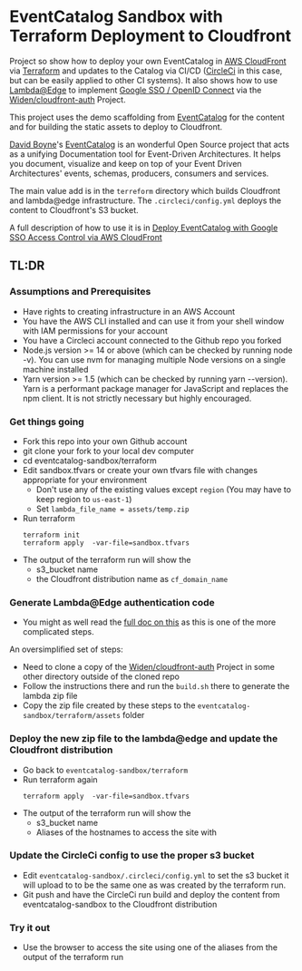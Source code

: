 # EventCatalog Sandbox with Terraform Deployment to Cloudfront

Project so show how to deploy your own EventCatalog in [AWS CloudFront](https://aws.amazon.com/cloudfront/) via [Terraform](https://www.terraform.io) and updates to the Catalog via CI/CD ([CircleCi](http://www.circleci.com) in this case, but can be easily applied to other CI systems). It also shows how to use [Lambda@Edge](https://aws.amazon.com/lambda/edge/) to implement [Google SSO  / OpenID Connect](https://developers.google.com/identity/protocols/oauth2/openid-connect) via the [Widen/cloudfront-auth](https://github.com/Widen/cloudfront-auth) Project.

This project uses the demo scaffolding from  [EventCatalog](https://www.eventcatalog.dev) for the content and for building the static assets to deploy to Cloudfront.

[David Boyne](https://www.boyney.io)'s [EventCatalog](https://www.eventcatalog.dev) is an wonderful Open Source project that acts as a unifying Documentation tool for Event-Driven Architectures. It helps you document, visualize and keep on top of your Event Driven Architectures' events, schemas, producers, consumers and services.

The main value add is in the `terreform` directory which builds Cloudfront and lambda@edge infrastructure. The  `.circleci/config.yml` deploys the content to Cloudfront's S3 bucket.

A full description of how to use it is in [Deploy EventCatalog with Google SSO Access Control via AWS CloudFront](doc/deploy-eventcatalog-with-cloudfront-and-sso.md)

## TL:DR

### Assumptions and Prerequisites

* Have rights to creating infrastructure in an AWS Account
* You have the AWS CLI installed and can use it from your shell window with IAM permissions for your account
* You have a Circleci account connected to the Github repo you forked
* Node.js version >= 14 or above (which can be checked by running node -v). You can use nvm for managing multiple Node versions on a single machine installed
* Yarn version >= 1.5 (which can be checked by running yarn --version). Yarn is a performant package manager for JavaScript and replaces the npm client. It is not strictly necessary but highly encouraged.

### Get things going
* Fork this repo into your own Github account
* git clone your fork to your local dev computer
* cd eventcatalog-sandbox/terraform
* Edit sandbox.tfvars or create your own tfvars file with changes appropriate for your environment
  * Don't use any of the existing values except `region` (You may have to keep region to `us-east-1`)
  * Set `lambda_file_name = assets/temp.zip`
* Run terraform
    ``` shell
    terraform init
    terraform apply  -var-file=sandbox.tfvars
    ```
* The output of the terraform run will show the
  * s3_bucket name
  * the Cloudfront distribution name as `cf_domain_name`

### Generate Lambda@Edge authentication code
* You might as well read the [full doc on this](doc/deploy-eventcatalog-with-cloudfront-and-sso.md#build-the-lambdaedge-code-with-widencloudfront-auth) as this is one of the more complicated steps.

An oversimplified set of steps:

* Need to clone a copy of the [Widen/cloudfront-auth](https://github.com/Widen/cloudfront-auth) Project
in some other directory outside of the cloned repo
* Follow the instructions there and run the `build.sh` there to generate the lambda zip file
* Copy the zip file created by these steps to the `eventcatalog-sandbox/terraform/assets` folder

### Deploy the new zip file to the lambda@edge and update the Cloudfront distribution
* Go back to `eventcatalog-sandbox/terraform`
* Run terraform again
    ``` shell
    terraform apply  -var-file=sandbox.tfvars
    ```
* The output of the terraform run will show the
  * s3_bucket name
  * Aliases of the hostnames to access the site with
  
### Update the CircleCi config to use the proper s3 bucket
* Edit `eventcatalog-sandbox/.circleci/config.yml` to set the s3 bucket it will upload to to be the same one as was created by the terraform run.
* Git push and have the CircleCi run build and deploy the content from eventcatalog-sandbox to the Cloudfront distribution

### Try it out
* Use the browser to access the site using one of the aliases from the output of the terraform run 
